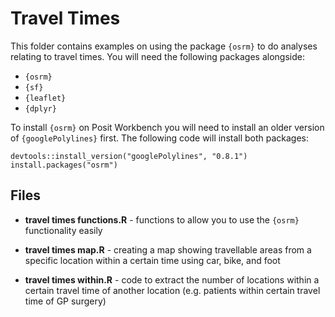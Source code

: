# Travel Times

This folder contains examples on using the package `{osrm}` to do analyses relating to travel times. You will need the following packages alongside:

-   `{osrm}`
-   `{sf}`
-   `{leaflet}`
-   `{dplyr}`

To install `{osrm}` on Posit Workbench you will need to install an older version of `{googlePolylines}` first. The following code will install both packages:

    devtools::install_version("googlePolylines", "0.8.1")
    install.packages("osrm")

## Files

-   **travel times functions.R** - functions to allow you to use the `{osrm}` functionality easily

-   **travel times map.R** - creating a map showing travellable areas from a specific location within a certain time using car, bike, and foot

-   **travel times within.R** - code to extract the number of locations within a certain travel time of another location (e.g. patients within certain travel time of GP surgery)

